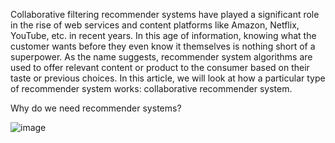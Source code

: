 Collaborative filtering recommender systems have played a significant role in the rise of web services and content platforms like Amazon, Netflix, YouTube, etc. in recent years. In this age of information, knowing what the customer wants before they even know it themselves is nothing short of a superpower. As the name suggests, recommender system algorithms are used to offer relevant content or product to the consumer based on their taste or previous choices. In this article, we will look at how a particular type of recommender system works: collaborative recommender system.

Why do we need recommender systems?

![image](https://github.com/user-attachments/assets/40a71501-d6ac-4963-8821-a82ea972b22e)

